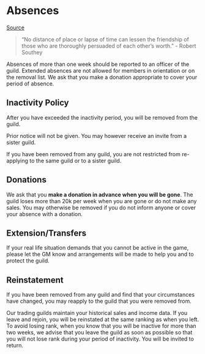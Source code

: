 # Absences

[Source](https://docs.google.com/document/d/1xi6dSl0g3fEhIgxGEC1hwZ3U0P7VRY2l-6jZoVeZzR4/edit)

<!-- (:warning: EN: Should this be consolidated into Guild Rules? Can link to it using Guild-Rules#Absences or something like that if we do.) -->

> “No distance of place or lapse of time can lessen the friendship of those who are thoroughly persuaded of each other’s worth.” - Robert Southey

Absences of more than one week should be reported to an officer of the guild.  Extended absences are not allowed for members in orientation or on the removal list.  We ask that you make a donation appropriate to cover your period of absence.

## Inactivity Policy
After you have exceeded the inactivity period, you will be removed from the guild. 

Prior notice will not be given.  You may however receive an invite from a sister guild.

If you have been removed from any guild, you are not restricted from re-applying to the same guild or to a sister guild. 

## Donations

We ask that you **make a donation in advance when you will be gone**.  The guild loses more than 20k per week when you are gone or do not make any sales.  You may otherwise be removed if you do not inform anyone or cover your absence with a donation.

## Extension/Transfers

If your real life situation demands that you cannot be active in the game, please let the GM know and arrangements will be made to help you and to protect the guild.

## Reinstatement

If you have been removed from any guild and find that your circumstances have changed, you may reapply to the guild that you were removed from.

Our trading guilds maintain your historical sales and income data.  If you leave and rejoin, you will be reinstated at the same ranking as when you left.  To avoid losing rank, when you know that you will be inactive for more than two weeks, we advise that you leave the guild as soon as possible so that you will not lose rank during your period of inactivity.  You will be invited to return.